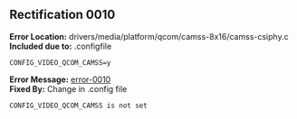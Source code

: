 ## Rectification 0010 ##
**Error Location:** drivers/media/platform/qcom/camss-8x16/camss-csiphy.c  
**Included due to:** .configfile  
```
CONFIG_VIDEO_QCOM_CAMSS=y  
```  
**Error Message:** [error-0010](../error-files/error0010.txt)  
**Fixed By:** Change in .config file  
```
CONFIG_VIDEO_QCOM_CAMSS is not set
```
